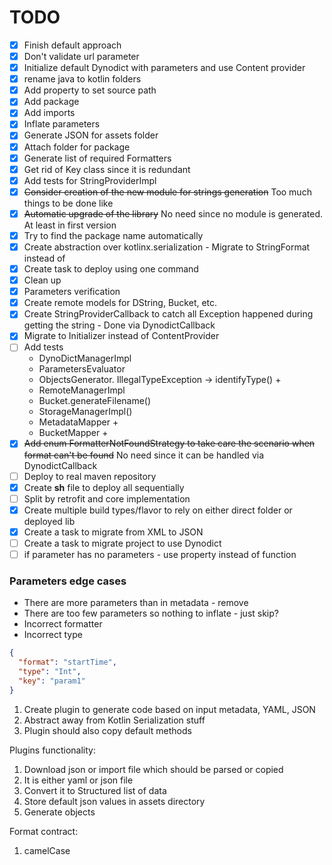 # TODO

- [x] Finish default approach
- [x] Don't validate url parameter
- [x] Initialize default Dynodict with parameters and use Content provider
- [x] rename java to kotlin folders
- [x] Add property to set source path
- [x] Add package
- [x] Add imports
- [x] Inflate parameters
- [x] Generate JSON for assets folder
- [x] Attach folder for package
- [x] Generate list of required Formatters
- [x] Get rid of Key class since it is redundant
- [x] Add tests for StringProviderImpl
- [x] ~~Consider creation of the new module for strings generation~~ Too much things to be done like
- [x] ~~Automatic upgrade of the library~~ No need since no module is generated. At least in first
  version
- [x] Try to find the package name automatically
- [x] Create abstraction over kotlinx.serialization - Migrate to StringFormat instead of
- [x] Create task to deploy using one command
- [x] Clean up
- [x] Parameters verification
- [x] Create remote models for DString, Bucket, etc.
- [x] Create StringProviderCallback to catch all Exception happened during getting the string - Done via DynodictCallback
- [x] Migrate to Initializer instead of ContentProvider
- [ ] Add tests
  * DynoDictManagerImpl
  * ParametersEvaluator
  * ObjectsGenerator. IllegalTypeException -> identifyType() +
  * RemoteManagerImpl
  * Bucket.generateFilename()
  * StorageManagerImpl()
  * MetadataMapper + 
  * BucketMapper +
- [x] ~~Add enum FormatterNotFoundStrategy to take care the scenario when format can't be found~~ No need since it can be handled via DynodictCallback
- [ ] Deploy to real maven repository
- [x] Create **sh** file to deploy all sequentially
- [ ] Split by retrofit and core implementation
- [x] Create multiple build types/flavor to rely on either direct folder or deployed lib
- [x] Create a task to migrate from XML to JSON
- [ ] Create a task to migrate project to use Dynodict
- [ ] if parameter has no parameters - use property instead of function

### Parameters edge cases

- There are more parameters than in metadata - remove
- There are too few parameters so nothing to inflate - just skip?
- Incorrect formatter
- Incorrect type

```json
{
  "format": "startTime",
  "type": "Int",
  "key": "param1"
}
```

1. Create plugin to generate code based on input metadata, YAML, JSON
2. Abstract away from Kotlin Serialization stuff
3. Plugin should also copy default methods

Plugins functionality:

1. Download json or import file which should be parsed or copied
2. It is either yaml or json file
3. Convert it to Structured list of data
4. Store default json values in assets directory
5. Generate objects

Format contract:

1. camelCase